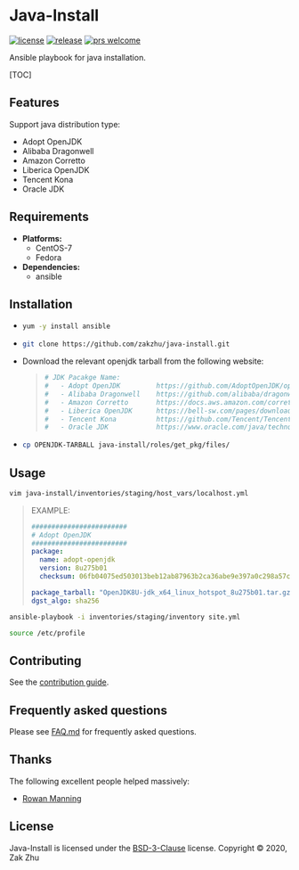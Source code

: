 # Java-Install

<!-- [![build status][shield-build]][info-build] -->

<!-- [![gitter room][shield-gitter]][info-gitter] -->

[![license][shield-license]][info-license]
[![release][shield-release]][info-release]
[![prs welcome][shield-prs]][info-prs]

Ansible playbook for java installation.

[TOC]

## Features

Support java distribution type:

- Adopt OpenJDK
- Alibaba Dragonwell
- Amazon Corretto
- Liberica OpenJDK
- Tencent Kona
- Oracle JDK

## Requirements

- **Platforms:**
  - CentOS-7
  - Fedora
- **Dependencies:**
  - ansible

## Installation

- ```bash
  yum -y install ansible
  ```

- ```bash
  git clone https://github.com/zakzhu/java-install.git
  ```

- Download the relevant openjdk tarball from the following website:

  > ```yaml
  > # JDK Pacakge Name:
  > #   - Adopt OpenJDK         https://github.com/AdoptOpenJDK/openjdk8-binaries/releases
  > #   - Alibaba Dragonwell    https://github.com/alibaba/dragonwell8/releases
  > #   - Amazon Corretto       https://docs.aws.amazon.com/corretto/latest/corretto-8-ug/downloads-list.html
  > #   - Liberica OpenJDK      https://bell-sw.com/pages/downloads/#/java-8-lts
  > #   - Tencent Kona          https://github.com/Tencent/TencentKona-8/releases
  > #   - Oracle JDK            https://www.oracle.com/java/technologies/javase/javase8-archive-downloads.html
  > ```

- ```bash
  cp OPENJDK-TARBALL java-install/roles/get_pkg/files/
  ```

## Usage

```bash
vim java-install/inventories/staging/host_vars/localhost.yml
```

> EXAMPLE:
>
> ```yaml
> ########################
> # Adopt OpenJDK
> ########################
> package:
>   name: adopt-openjdk
>   version: 8u275b01
>   checksum: 06fb04075ed503013beb12ab87963b2ca36abe9e397a0c298a57c1d822467c29
>
> package_tarball: "OpenJDK8U-jdk_x64_linux_hotspot_8u275b01.tar.gz"
> dgst_algo: sha256
> ```

```bash
ansible-playbook -i inventories/staging/inventory site.yml
```

```bash
source /etc/profile
```

## Contributing

See the [contribution guide][info-contribute].

## Frequently asked questions

Please see [FAQ.md][info-faq] for frequently asked questions.

## Thanks

The following excellent people helped massively:

- [Rowan Manning](https://rowanmanning.com)

## License

Java-Install is licensed under the [BSD-3-Clause][info-license] license.
Copyright &copy; 2020, Zak Zhu

[info-build]: https://travis-ci.org/github/zakzhu/java-install
[info-contribute]: CONTRIBUTING.md
[info-faq]: FAQ.md
[info-gitter]: https://gitter.im/zakzhu/java-install
[info-license]: LICENSE
[info-release]: https://github.com/zakzhu/java-install/releases
[info-prs]: https://github.com/zakzhu/java-install/pulls
[shield-build]: https://img.shields.io/travis/zakzhu/java-install
[shield-gitter]: https://img.shields.io/gitter/room/zakzhu/java-install
[shield-license]: https://img.shields.io/github/license/zakzhu/java-install
[shield-release]: https://img.shields.io/github/v/release/zakzhu/java-install
[shield-prs]: https://img.shields.io/badge/PRs-welcome-brightgreen
